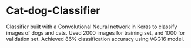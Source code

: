# Cat-dog-Classifier

Classifier built with a Convolutional Neural network in Keras to classify images of dogs and cats. Used 2000 images for training set, and 1000 for validation set. Achieved 86% classification accuracy using VGG16 model.
